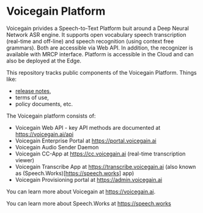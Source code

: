 # Voicegain Platform

Voicegain privides a Speech-to-Text Platform buit around a Deep Neural Network ASR engine.
It supports open vocabulary speech transcription (real-time and off-line) and speech recognition (using context free grammars).
Both are accessible via Web API. In addition, the recognizer is available with MRCP interface.
Platform is accessible in the Cloud and can also be deployed at the Edge.

This repository tracks public components of the Voicegain Platform. Things like:
* [release notes](https://github.com/voicegain/platform/blob/master/RELEASE.md),
* terms of use,
* policy documents, etc.

The Voicegain platform consists of:
* Voicegain Web API - key API methods are documented at https://voicegain.ai/api
* Voicegain Enterprise Portal at https://portal.voicegain.ai
* Voicegain Audio Sender Daemon
* Voicegain CC-App at https://cc.voicegain.ai (real-time transcription viewer)
* Voicegain Transcribe App at https://transcribe.voicegain.ai (also known as (Speech.Works)[https://speech.works] app)
* Voicegain Provisioning portal at https://admin.voicegain.ai

You can learn more about Voicegain at https://voicegain.ai.

You can learn more about Speech.Works at https://speech.works

